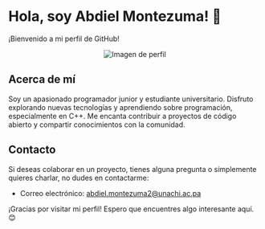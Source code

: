 # Hola, soy Abdiel Montezuma! 👋

¡Bienvenido a mi perfil de GitHub!
<p align="center">
  <img src="https://i.blogs.es/a80879/programador-copia-2/450_1000.jpeg" alt="Imagen de perfil">
</p>

## Acerca de mí
Soy un apasionado programador junior y estudiante universitario. Disfruto explorando nuevas tecnologías y aprendiendo sobre programación, especialmente en C++. Me encanta contribuir a proyectos de código abierto y compartir conocimientos con la comunidad.


## Contacto
Si deseas colaborar en un proyecto, tienes alguna pregunta o simplemente quieres charlar, no dudes en contactarme:

- Correo electrónico: [abdiel.montezuma2@unachi.ac.pa](mailto:abdiel.montezuma2@unachi.ac.pa)

¡Gracias por visitar mi perfil! Espero que encuentres algo interesante aquí. 😊
